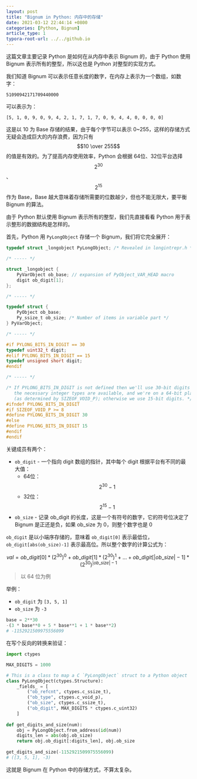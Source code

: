 ```yaml
---
layout: post
title: "Bignum in Python: 内存中的存储"
date: 2021-03-12 22:44:14 +0800
categories: [Python, Bignum]
article_type: 1
typora-root-url: ../../github.io
---
```


这篇文章主要记录 Python 是如何在从内存中表示 Bignum 的，由于 Python 使用 Bignum 表示所有的整型，所以这也是 Python 对整型的实现方式。

我们知道 Bignum 可以表示任意长度的数字，在内存上表示为一个数组，如数字：

```
51090942171709440000
```

可以表示为：

```
[5, 1, 0, 9, 0, 9, 4, 2, 1, 7, 1, 7, 0, 9, 4, 4, 0, 0, 0, 0]
```

这是以 10 为 Base 存储的结果，由于每个字节可以表示 0~255，这样的存储方式无疑会造成巨大的内存浪费，因为只有 $$10 \over 255$$ 的值是有效的。为了提高内存使用效率，Python 会根据 64位、32位平台选择 $$2^{30}$$、$$2^{15}$$ 作为 Base，Base 越大意味着存储所需要的位数越少，但也不能无限大，要平衡 Bignum 的算法。

由于 Python 默认使用 Bignum 表示所有的整型，我们先直接看看 Python 用于表示整形的数据结构是怎样的。

首先，Python 用 `PyLongObject` 存储一个 Bignum，我们将它完全展开：

```c
typedef struct _longobject PyLongObject; /* Revealed in longintrepr.h */

/* ----- */

struct _longobject {
    PyVarObject ob_base; // expansion of PyObject_VAR_HEAD macro
    digit ob_digit[1];
};

/* ----- */

typedef struct {
    PyObject ob_base;
    Py_ssize_t ob_size; /* Number of items in variable part */
} PyVarObject;

/* ----- */

#if PYLONG_BITS_IN_DIGIT == 30
typedef uint32_t digit;
#elif PYLONG_BITS_IN_DIGIT == 15
typedef unsigned short digit;
#endif

/* ----- */

/* If PYLONG_BITS_IN_DIGIT is not defined then we'll use 30-bit digits if all
   the necessary integer types are available, and we're on a 64-bit platform
   (as determined by SIZEOF_VOID_P); otherwise we use 15-bit digits. */
#ifndef PYLONG_BITS_IN_DIGIT
#if SIZEOF_VOID_P >= 8
#define PYLONG_BITS_IN_DIGIT 30
#else
#define PYLONG_BITS_IN_DIGIT 15
#endif
#endif
```

关键成员有两个：

- `ob_digit` - 一个指向 digit 数组的指针，其中每个 digit 根据平台有不同的最大值：
  - 64位：$$2^{30}-1$$
  - 32位： $$2^{15}-1$$
- `ob_size` - 记录 ob_digit 的长度，这是一个有符号的数字，它的符号位决定了 Bignum 是正还是负，如果 ob_size 为 0，则整个数字也是 0

`ob_digit` 是以小端序存储的，意味着 `ob_digit[0]` 表示最低位，`ob_digit[abs(ob_size)-1]` 表示最高位。所以整个数字的计算公式为：

$$val=ob\_digit[0]*(2^{30})^0+ob\_digit[1]*(2^{30})^1 + ... + ob\_digit[|ob\_size|-1]*(2^{30})^{|ob\_size|-1}$$

> 以 64 位为例

举例：

- `ob_digit` 为 `[3, 5, 1]`
- `ob_size` 为 `-3`

```python
base = 2**30
-(3 * base**0 + 5 * base**1 + 1 * base**2)
# -1152921509975556099
```

在写个反向的转换来验证：

```python
import ctypes

MAX_DIGITS = 1000

# This is a class to map a C `PyLongObject` struct to a Python object
class PyLongObject(ctypes.Structure):
    _fields_ = [
        ("ob_refcnt", ctypes.c_ssize_t),
        ("ob_type", ctypes.c_void_p),
        ("ob_size", ctypes.c_ssize_t),
        ("ob_digit", MAX_DIGITS * ctypes.c_uint32)
    ]
    
def get_digits_and_size(num):
    obj = PyLongObject.from_address(id(num))
    digits_len = abs(obj.ob_size)
    return obj.ob_digit[:digits_len], obj.ob_size
  
get_digits_and_size(-1152921509975556099)
# ([3, 5, 1], -3)
```

这就是 Bignum 在 Python 中的存储方式，不算太复杂。